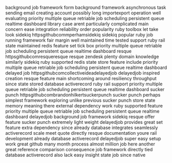 background job framework form background framework asynchronous task sending email creating account possibly long importexport operation well evaluating priority multiple queue retriable job scheduling persistent queue realtime dashboard library case arent particularly complicated main concern ease integration reliability order popularity ruby toolbox let take look sidekiq httpsgithubcommperhamsidekiq sidekiq popular ruby job running framework fair margin well maintained time tested support ruby rail state maintained redis feature set tick box priority multiple queue retriable job scheduling persistent queue realtime dashboard resque httpsgithubcomresqueresque resque zendesk plenty domain knowledge similarly sidekiq ruby supported redis state store feature include priority multiple queue retriable job scheduling persistent queue realtime dashboard delayed job httpsgithubcomcollectiveideadelayedjob delayedjob inspired creation resque feature main shortcoming around resiliency throughput since state stored database activerecord ruby rail support priority multiple queue retriable job scheduling persistent queue realtime dashboard sucker punch httpsgithubcombrandonhilkertsuckerpunch sucker punch perhaps simplest framework exploring unlike previous sucker punch store state memory meaning there external dependency work ruby supported feature priority multiple queue retriable job scheduling persistent queue realtime dashboard delayedjob background job framework sidekiq resque offer feature sucker punch extremely light weight delayedjob provides great set feature extra dependency since already database integrates seamlessly activerecord scale meet quote directly resque documentation youre rail development already database activerecord delayedjob super easy setup work great github many month process almost million job here another great reference comparison consequence job framework directly tied database activerecord also lack easy insight state job since native